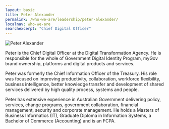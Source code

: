 ```yaml
---
layout: basic
title: Peter Alexander
permalink: /who-we-are/leadership/peter-alexander/
localnav: who-we-are
searchexcerpt: "Chief Digital Officer"
---
```


<img class="align-left" alt="Peter Alexander" data-entity-type="" data-entity-uuid="" src="https://dta-www-drupal-20180130215411153400000001.s3.ap-southeast-2.amazonaws.com/s3fs-public/images/Our%20people/Peter_100x100.png" />

Peter is the Chief Digital Officer at the Digital Transformation Agency. He is responsible for the whole of Government Digital Identity Program, myGov brand ownership, platforms and digital products and services.

Peter was formerly the Chief Information Officer of the Treasury. His role was focused on improving productivity, collaboration, workforce flexibility, business intelligence, better knowledge transfer and development of shared services delivered by high quality process, systems and people.

Peter has extensive experience in Australian Government delivering policy, services, change programs, government collaboration, financial management, security and corporate management. He holds a Masters of Business Informatics (IT), Graduate Diploma in Information Systems, a Bachelor of Commerce (Accounting) and is an FCPA.
